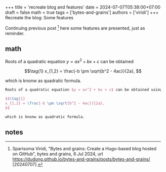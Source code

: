 +++
title = 'recreate blog and features'
date = 2024-07-07T05:38:00+07:00
draft = false
math = true
tags = ['bytes-and-grains']
authors = ['viridi']
+++
Recreate the blog: Some features<!--more-->

Continuing previous post [^viridi_2024] here some features are presented, just as reminder.


## math
Roots of a quadratic equation $y = ax^2 + bx + c$ can be obtained

$$\tag{1}
x_{1,2} = \frac{-b \pm \sqrt{b^2 - 4ac}}{2a},
$$

which is knonw as quadratic formula.

```tex
Roots of a quadratic equation $y = ax^2 + bx + c$ can be obtained using

$$\tag{1}
x_{1,2} = \frac{-b \pm \sqrt{b^2 - 4ac}}{2a},
$$

which is knonw as quadratic formula.
```


## notes
[^viridi_2024]: Sparisoma Viridi, "Bytes and grains: Create a Hugo-based blog hosted on GitHub", bytes and grains, 6 Jul 2024, url https://dudung.github.io/bytes-and-grains/posts/bytes-and-grains/ [20240707].
